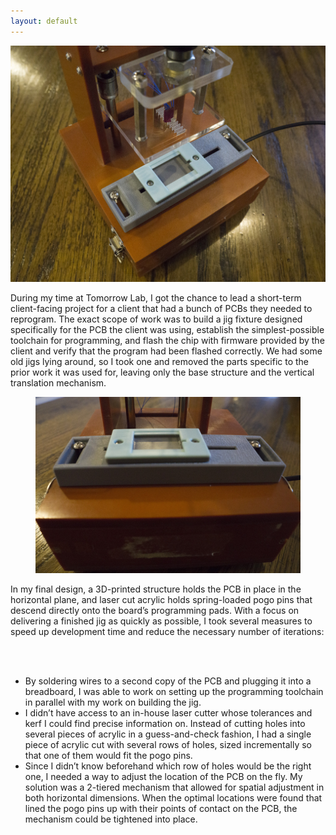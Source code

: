 ```yaml
---
layout: default
---
```


<div class="bodycontent">

<div class="media">
<img src='img/Jig/jig1.jpg'/>
</div>

During my time at Tomorrow Lab, I got the chance to lead a short-term client-facing project for a client that had a bunch of PCBs they needed to reprogram. The exact scope of work was to build a jig fixture designed specifically for the PCB the client was using, establish the simplest-possible toolchain for programming, and flash the chip with firmware provided by the client and verify that the program had been flashed correctly. We had some old jigs lying around, so I took one and removed the parts specific to the prior work it was used for, leaving only the base structure and the vertical translation mechanism.

<div class="media" style="text-align:center">	
<figure>
	<img id="image" src="img/Jig/jig2.jpg">
</figure> 	
</div>

In my final design, a 3D-printed structure holds the PCB in place in the horizontal plane, and laser cut acrylic holds spring-loaded pogo pins that descend directly onto the board’s programming pads. With a focus on delivering a finished jig as quickly as possible, I took several measures to speed up development time and reduce the necessary number of iterations:

<br><br>

<ul>
	<li>By soldering wires to a second copy of the PCB and plugging it into a breadboard, I was able to work on setting up the programming toolchain in parallel with my work on building the jig.</li>
	<li>I didn’t have access to an in-house laser cutter whose tolerances and kerf I could find precise information on. Instead of cutting holes into several pieces of acrylic in a guess-and-check fashion, I had a single piece of acrylic cut with several rows of holes, sized incrementally so that one of them would fit the pogo pins.</li>
	<li>Since I didn’t know beforehand which row of holes would be the right one, I needed a way to adjust the location of the PCB on the fly. My solution was a 2-tiered mechanism that allowed for spatial adjustment in both horizontal dimensions. When the optimal locations were found that lined the pogo pins up with their points of contact on the PCB, the mechanism could be tightened into place.</li>
</ul>

</div>
